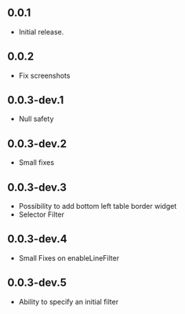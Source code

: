 ## 0.0.1

* Initial release.

## 0.0.2

* Fix screenshots

## 0.0.3-dev.1

* Null safety

## 0.0.3-dev.2

* Small fixes

## 0.0.3-dev.3

* Possibility to add bottom left table border widget
* Selector Filter

## 0.0.3-dev.4

* Small Fixes on enableLineFilter

## 0.0.3-dev.5

* Ability to specify an initial filter